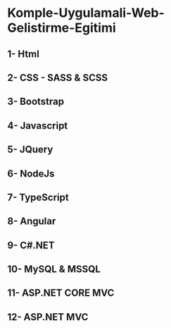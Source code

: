 # Komple-Uygulamali-Web-Gelistirme-Egitimi

## 1- Html
## 2- CSS - SASS & SCSS
## 3- Bootstrap
## 4- Javascript
## 5- JQuery
## 6- NodeJs
## 7- TypeScript
## 8- Angular
## 9- C#.NET
## 10- MySQL & MSSQL
## 11- ASP.NET CORE MVC
## 12- ASP.NET MVC
